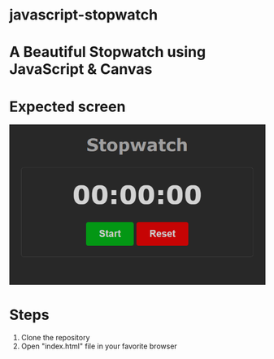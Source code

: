 # javascript-stopwatch
# A Beautiful Stopwatch using JavaScript &amp; Canvas

# Expected screen
![alt text](https://github.com/hardcore-coder-69/javascript-stopwatch/blob/main/stopwatch/screens/stopwatch.png?raw=true)

# Steps
1. Clone the repository
2. Open "index.html" file in your favorite browser
